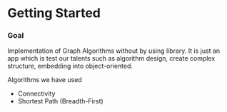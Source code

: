 <h1>Getting Started</h1>

<h3>Goal</h3>
<p>Implementation of Graph Algorithms without by using library. It is just an app which is test our talents such as algorithm design, create complex structure, embedding into object-oriented.</p>

<p>Algorithms we have used</p>
<ul>
    <li>Connectivity</li>
    <li>Shortest Path (Breadth-First)</li>
</ul>
